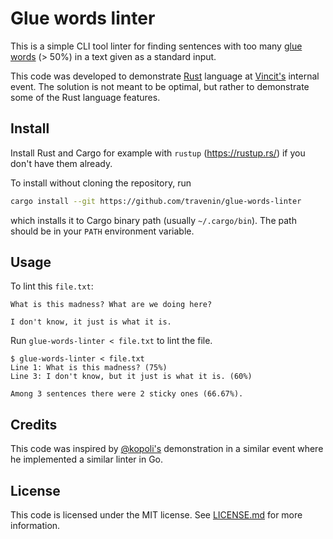 # Glue words linter

This is a simple CLI tool linter for finding sentences with too many [glue words](https://en.wikipedia.org/wiki/Function_word) (> 50%) in a text given as a standard input.

This code was developed to demonstrate [Rust](https://www.rust-lang.org/) language at [Vincit's](https://www.vincit.com/) internal event.
The solution is not meant to be optimal, but rather to demonstrate some of the Rust language features.

## Install

Install Rust and Cargo for example with `rustup` (https://rustup.rs/) if you don't have them already.

To install without cloning the repository, run

```sh
cargo install --git https://github.com/travenin/glue-words-linter
```

which installs it to Cargo binary path (usually `~/.cargo/bin`).
The path should be in your `PATH` environment variable.

## Usage

To lint this `file.txt`:

```
What is this madness? What are we doing here?

I don't know, it just is what it is.
```

Run `glue-words-linter < file.txt` to lint the file.

```
$ glue-words-linter < file.txt
Line 1: What is this madness? (75%)
Line 3: I don't know, but it just is what it is. (60%)

Among 3 sentences there were 2 sticky ones (66.67%).
```

## Credits

This code was inspired by [@kopoli's](https://github.com/kopoli) demonstration in a similar event
where he implemented a similar linter in Go.

## License

This code is licensed under the MIT license.
See [LICENSE.md](./LICENSE.md) for more information.
